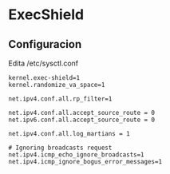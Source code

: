 # ExecShield

## Configuracion

Edita /etc/sysctl.conf

```
kernel.exec-shield=1
kernel.randomize_va_space=1

net.ipv4.conf.all.rp_filter=1

net.ipv4.conf.all.accept_source_route = 0
net.ipv6.conf.all.accept_source_route = 0

net.ipv4.conf.all.log_martians = 1

# Ignoring broadcasts request
net.ipv4.icmp_echo_ignore_broadcasts=1
net.ipv4.icmp_ignore_bogus_error_messages=1
```